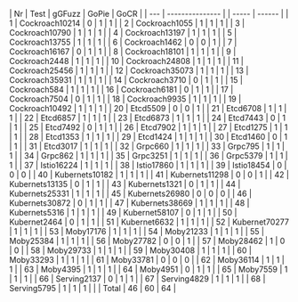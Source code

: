 | Nr  | Test            | gGFuzz | GoPie | GoCR |
| --- | --------------- |       | ----- | ------ |
| 1   | Cockroach10214  | 0     | 1     | 1      |
| 2   | Cockroach1055   | 1     | 1     | 1      |
| 3   | Cockroach10790  | 1     | 1     | 1      |
| 4   | Cockroach13197  | 1     | 1     | 1      |
| 5   | Cockroach13755  | 1     | 1     | 1      |
| 6   | Cockroach1462   | 0     | 0     | 1      |
| 7   | Cockroach16167  | 0     | 1     | 1      |
| 8   | Cockroach18101  | 1     | 1     | 1      |
| 9   | Cockroach2448   | 1     | 1     | 1      |
| 10  | Cockroach24808  | 1     | 1     | 1      |
| 11  | Cockroach25456  | 1     | 1     | 1      |
| 12  | Cockroach35073  | 1     | 1     | 1      |
| 13  | Cockroach35931  | 1     | 1     | 1      |
| 14  | Cockroach3710   | 0     | 1     | 1      |
| 15  | Cockroach584    | 1     | 1     | 1      |
| 16  | Cockroach6181   | 0     | 1     | 1      |
| 17  | Cockroach7504   | 0     | 1     | 1      |
| 18  | Cockroach9935   | 1     | 1     | 1      |
| 19  | Cockroach10492  | 1     | 1     | 1      |
| 20  | Etcd5509        | 0     | 0     | 1      |
| 21  | Etcd6708        | 1     | 1     | 1      |
| 22  | Etcd6857        | 1     | 1     | 1      |
| 23  | Etcd6873        | 1     | 1     | 1      |
| 24  | Etcd7443        | 0     | 1     | 1      |
| 25  | Etcd7492        | 0     | 1     | 1      |
| 26  | Etcd7902        | 1     | 1     | 1      |
| 27  | Etcd1275        | 1     | 1     | 1      |
| 28  | Etcd1353        | 1     | 1     | 1      |
| 29  | Etcd1424        | 1     | 1     | 1      |
| 30  | Etcd1460        | 0     | 1     | 1      |
| 31  | Etcd3017        | 1     | 1     | 1      |
| 32  | Grpc660         | 1     | 1     | 1      |
| 33  | Grpc795         | 1     | 1     | 1      |
| 34  | Grpc862         | 1     | 1     | 1      |
| 35  | Grpc3251        | 1     | 1     | 1      |
| 36  | Grpc5379        | 1     | 1     | 1      |
| 37  | Istio16224      | 1     | 1     | 1      |
| 38  | Istio17860      | 1     | 1     | 1      |
| 39  | Istio18454      | 0     | 0     | 0      |
| 40  | Kubernets10182  | 1     | 1     | 1      |
| 41  | Kubernets11298  | 0     | 0     | 1      |
| 42  | Kubernets13135  | 0     | 1     | 1      |
| 43  | Kubernets1321   | 0     | 1     | 1      |
| 44  | Kubernets25331  | 1     | 1     | 1      |
| 45  | Kubernets26980  | 0     | 0     | 0      |
| 46  | Kubernets30872  | 0     | 1     | 1      |
| 47  | Kubernets38669  | 1     | 1     | 1      |
| 48  | Kubernets5316   | 1     | 1     | 1      |
| 49  | Kubernet58107   | 0     | 1     | 1      |
| 50  | Kubernet2464    | 0     | 1     | 1      |
| 51  | Kubernet6632    | 1     | 1     | 1      |
| 52  | Kubernet70277   | 1     | 1     | 1      |
| 53  | Moby17176       | 1     | 1     | 1      |
| 54  | Moby21233       | 1     | 1     | 1      |
| 55  | Moby25384       | 1     | 1     | 1      |
| 56  | Moby27782       | 0     | 0     | 1      |
| 57  | Moby28462       | 1     | 0     | 0      |
| 58  | Moby29733       | 1     | 1     | 1      |
| 59  | Moby30408       | 1     | 1     | 1      |
| 60  | Moby33293       | 1     | 1     | 1      |
| 61  | Moby33781       | 0     | 0     | 0      |
| 62  | Moby36114       | 1     | 1     | 1      |
| 63  | Moby4395        | 1     | 1     | 1      |
| 64  | Moby4951        | 0     | 1     | 1      |
| 65  | Moby7559        | 1     | 1     | 1      |
| 66  | Serving2137     | 0     | 1     | 1      |
| 67  | Serving4829     | 1     | 1     | 1      |
| 68  | Serving5795     | 1     | 1     | 1      |
|     | Total           | 46    | 60    | 64     |